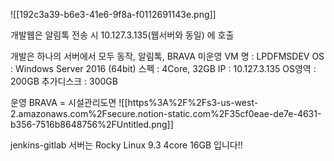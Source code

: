 ![[192c3a39-b6e3-41e6-9f8a-f0112691143e.png]]



개발웹은 알림톡 전송 시 10.127.3.135(웹서버와 동일) 에 호출

개발은 하나의 서버에서 모두 동작, 알림톡, BRAVA 미운영
VM 명 : LPDFMSDEV
OS : Windows Server 2016 (64bit)
스펙 : 4Core, 32GB
IP : 10.127.3.135
OS영역 : 200GB
추가디스크 : 300GB 




운영
BRAVA = 시설관리도면
![[https%3A%2F%2Fs3-us-west-2.amazonaws.com%2Fsecure.notion-static.com%2F35cf0eae-de7e-4631-b356-7516b8648756%2FUntitled.png]]

jenkins-gitlab 서버는 Rocky Linux 9.3 4core 16GB 입니다!!